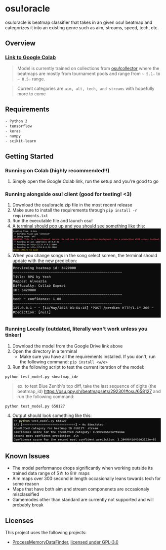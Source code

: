 # osu!oracle

osu!oracle is beatmap classifier that takes in an given osu! beatmap and categorizes it into an existing genre such as aim, streams, speed, tech, etc. 


## Overview
### [Link to Google Colab](https://colab.research.google.com/drive/1vVEpzWpSfArfHxL41sSdiXFtE-0U22HN?usp=sharing) 


> Model is currently trained on collections from [osu!collector](https://osucollector.com/) where the beatmaps are mostly from tournament pools and range from `~ 5.1☆` to `~ 8.5☆` range.

> Current categories are `aim, alt, tech, and streams` with hopefully more to come

## Requirements
```
- Python 3
- tensorflow
- keras
- numpy
- scikit-learn
```
## Getting Started

### Running on Colab (highly recommended!!)

1. Simply open the Google Colab link, run the setup and you're good to go

### Running alongside osu! client (good for testing! <3) 

1. Download the osu!oracle.zip file in the most recent release
2. Make sure to install the requirements through `pip install -r requirements.txt`
3. Run the executable file and launch osu!
4. A terminal should pop up and you should see something like this:
![Image of output](./data/terminalFirst.png)
5. When you change songs in the song select screen, the terminal should update with the new prediction:
![Image of output](./data/songselect.png)

### Running Locally (outdated, literally won't work unless you tinker)

1. Download the model from the Google Drive link above
2. Open the directory in a terminal 
	- Make sure you have all the requirements installed. If you don't, run the following command: `pip install <w/e>`
3. Run the following script to test the current iteration of the model:
```
python test_model.py <beatmap_id>
```
> ex. to test Blue Zenith's top diff, take the last sequence of digits (the beatmap_id) https://osu.ppy.sh/beatmapsets/292301#osu/658127 and run the following command:
```
python test_model.py 658127
```

4. Output should look something like this:
![Image of output](./data/example.png)

## Known Issues
- The model performance drops significantly when working outside its trained data range of 5☆ to 8☆ maps
- Aim maps over 300 second in length occasionally leans towards tech for some reason
- Maps that have both aim and stream componenets are occasionaly misclassified
- Gamemodes other than standard are currently not supported and will probably break

## Licenses
This project uses the following projects:
- [ProcessMemoryDataFinder](https://github.com/Piotrekol/ProcessMemoryDataFinder), [licensed under GPL-3.0](https://github.com/Piotrekol/ProcessMemoryDataFinder/blob/master/LICENSE)
